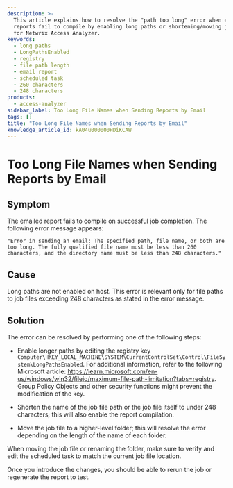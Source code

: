 ```yaml
---
description: >-
  This article explains how to resolve the "path too long" error when emailed
  reports fail to compile by enabling long paths or shortening/moving job files
  for Netwrix Access Analyzer.
keywords:
  - long paths
  - LongPathsEnabled
  - registry
  - file path length
  - email report
  - scheduled task
  - 260 characters
  - 248 characters
products:
  - access-analyzer
sidebar_label: Too Long File Names when Sending Reports by Email
tags: []
title: "Too Long File Names when Sending Reports by Email"
knowledge_article_id: kA04u000000HDiKCAW
---
```


# Too Long File Names when Sending Reports by Email

## Symptom

The emailed report fails to compile on successful job completion.
The following error message appears:

```
"Error in sending an email: The specified path, file name, or both are too long. The fully qualified file name must be less than 260 characters, and the directory name must be less than 248 characters."
```

## Cause

Long paths are not enabled on host. This error is relevant only for file paths to job files exceeding 248 characters as stated in the error message.

## Solution

The error can be resolved by performing one of the following steps:

- Enable longer paths by editing the registry key `Computer\HKEY_LOCAL_MACHINE\SYSTEM\CurrentControlSet\Control\FileSystem\LongPathsEnabled`. For additional information, refer to the following Microsoft article: https://learn.microsoft.com/en-us/windows/win32/fileio/maximum-file-path-limitation?tabs=registry. Group Policy Objects and other security functions might prevent the modification of the key.

- Shorten the name of the job file path or the job file itself to under 248 characters; this will also enable the report compilation.

- Move the job file to a higher-level folder; this will resolve the error depending on the length of the name of each folder.

When moving the job file or renaming the folder, make sure to verify and edit the scheduled task to match the current job file location.

Once you introduce the changes, you should be able to rerun the job or regenerate the report to test.
